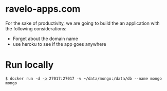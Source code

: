 # ravelo-apps.com

For the sake of productivity, we are going to build the an application with the following considerations:

* Forget about the domain name
* use heroku to see if the app goes anywhere

# Run locally

```
$ docker run -d -p 27017:27017 -v ~/data/mongo:/data/db --name mongo mongo
```